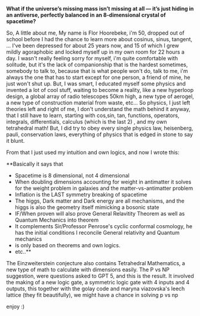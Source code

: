 **What if the universe’s missing mass isn’t missing at all — it’s just hiding in an antiverse, perfectly balanced in an 8‑dimensional crystal of spacetime?**

So, A little about me,
My name is Flor Hoorebeke, i'm 50, dropped out of school before I had the chance to learn more about cosinus, sinus, tangent, ...
I've been depressed for about 25 years now, and 15 of which I grew mildly agoraphobic and locked myself up in my own room for 22
hours a day. I wasn't really feeling sorry for myself, i'm quite comfortable with solitude, but it's the lack of companionship
that is the hardest sometimes, somebody to talk to, because that is what people won't do, talk to me, i'm always the one that has to start
except for one person, a friend of mine, he just won't shut up.
But, I was smart, I educated myself some physics and invented a lot of cool stuff, waiting to become a reality, like a new hyperloop design,
a global array of radio telescopes 50km high, a new type of aerogel, a new type of construction material from waste, etc...
So physics, I just left theories left and right of me, I don't understand the math behind it anyway, that I still have to learn, starting with
cos,sin, tan, functions, operators, integrals, differentials, calculus (which is the last 2) , and my own tetrahedral math! But, I did
try to obey every single physics law, heisenberg, pauli, conservation laws, everything of physics that is edged in stone to say it blunt.

From that I just used my intuition and own logics, and now I wrote this:

**Basically it says that 

- Spacetime is 8 dimensional, not 4 dimensional
- When doubling dimensions accounting for weight in antimatter it solves for the weight problem in galaxies and the matter-vs-antimatter problem
- Inflation is the LAST symmetry breaking of spacetime
- The higgs, Dark matter and Dark energy are all mechanisms, and the higgs is also the geometry itself mimicking a bosonic state
- IF/When proven will also prove General Relavitity Theorem as well as Quantum Mechanics into theorem
- It complements Sir/Professor Penrose's cyclic conformal cosmology, he has the initial conditions I reconcile General relativity and Quantum mechanics
- is only based on theorems and own logics.
- etc..**

The Einzweiterstein conjecture also contains Tetrahedral Mathematics, a new type of math to calculate with dimensions easily.
The P vs NP suggestion, were questions asked to GPT 5, and this is the result. It involved the making of a new logic gate, 
a symmetric logic gate with 4 inputs and 4 outputs, this together with the golay code and maryna viazovska's leech lattice 
(they fit beautifully), we might have a chance in solving p vs np

enjoy :)
